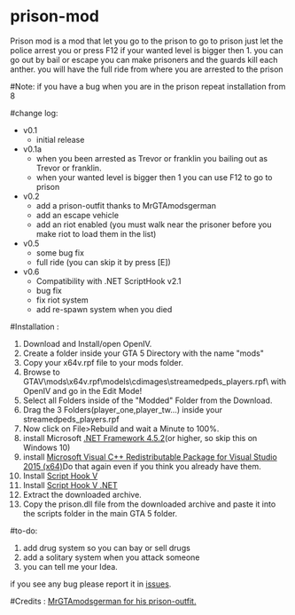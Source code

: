 # prison-mod
Prison mod is a mod that let you go to the prison 
to go to prison just let the police arrest you or press F12 if your wanted level is bigger then 1. 
you can go out by bail or escape 
you can make prisoners and the guards kill each anther. 
you will have the full ride from where you are arrested to the prison 

#Note: 
 if you have a bug when you are in the prison repeat installation from 8 
 

#change log: 
- v0.1 
  - initial release 
- v0.1a 
  - when you been arrested as Trevor or franklin you bailing out as Trevor or franklin. 
  - when your wanted level is bigger then 1 you can use F12 to go to prison 
- v0.2 
  - add a prison-outfit thanks to MrGTAmodsgerman 
  - add an escape vehicle 
  - add an riot enabled (you must walk near the prisoner before you make riot to load them in the list)
- v0.5 
  - some bug fix
  - full ride (you can skip it by press [E]) 
- v0.6 
  - Compatibility with .NET ScriptHook v2.1
  - bug fix
  - fix riot system 
  - add re-spawn system when you died 

#Installation : 
1. Download and Install/open OpenIV. 
2. Create a folder inside your GTA 5 Directory with the name "mods" 
3. Copy your x64v.rpf file to your mods folder. 
4. Browse to GTAV\mods\x64v.rpf\models\cdimages\streamedpeds_players.rpf\ with OpenIV and go in the Edit Mode! 
5. Select all Folders inside of the "Modded" Folder from the Download. 
6. Drag the 3 Folders(player_one,player_tw...) inside your streamedpeds_players.rpf 
7. Now click on File>Rebuild and wait a Minute to 100%. 
8. install Microsoft [.NET Framework 4.5.2](https://www.microsoft.com/download/details.aspx?id=30653)(or higher, so skip this on Windows 10) 
9. install [Microsoft Visual C++ Redistributable Package for Visual Studio 2015 (x64)](https://www.microsoft.com/download/details.aspx?id=48145)Do that again even if you think you already have them. 
10.  Install [Script Hook V ](https://www.gta5-mods.com/tools/script-hook-v)
11.  Install [Script Hook V .NET ](https://www.gta5-mods.com/tools/scripthookv-net)
12. Extract the downloaded archive. 
13. Copy the prison.dll file from the downloaded archive and paste it into the scripts folder in the main GTA 5 folder. 

#to-do: 
1. add drug system so you can bay or sell drugs 
2. add a solitary system when you attack someone 
3. you can tell me your Idea. 

if you see any bug please report it in [issues](https://github.com/marhex/Marhex_Prison-Mod/issues). 

#Credits : 
[MrGTAmodsgerman for his prison-outfit.](https://www.gta5-mods.com/users/MrGTAmodsgerman)


